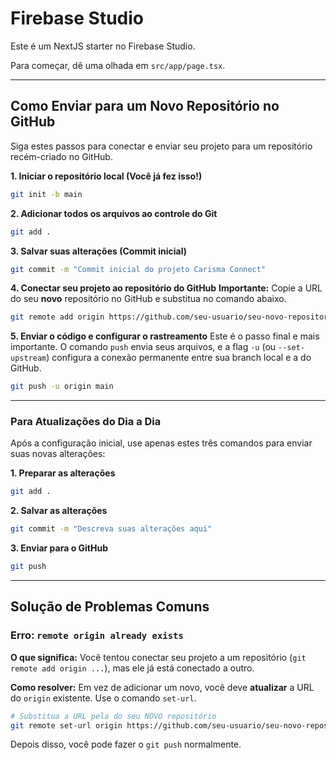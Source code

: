 # Firebase Studio

Este é um NextJS starter no Firebase Studio.

Para começar, dê uma olhada em `src/app/page.tsx`.

---

## Como Enviar para um **Novo** Repositório no GitHub

Siga estes passos para conectar e enviar seu projeto para um repositório recém-criado no GitHub.

**1. Iniciar o repositório local (Você já fez isso!)**
```bash
git init -b main
```

**2. Adicionar todos os arquivos ao controle do Git**
```bash
git add .
```

**3. Salvar suas alterações (Commit inicial)**
```bash
git commit -m "Commit inicial do projeto Carisma Connect"
```

**4. Conectar seu projeto ao repositório do GitHub**
**Importante:** Copie a URL do seu **novo** repositório no GitHub e substitua no comando abaixo.
```bash
git remote add origin https://github.com/seu-usuario/seu-novo-repositorio.git
```

**5. Enviar o código e configurar o rastreamento**
Este é o passo final e mais importante. O comando `push` envia seus arquivos, e a flag `-u` (ou `--set-upstream`) configura a conexão permanente entre sua branch local e a do GitHub.
```bash
git push -u origin main
```

---
### Para Atualizações do Dia a Dia

Após a configuração inicial, use apenas estes três comandos para enviar suas novas alterações:

**1. Preparar as alterações**
```bash
git add .
```

**2. Salvar as alterações**
```bash
git commit -m "Descreva suas alterações aqui"
```

**3. Enviar para o GitHub**
```bash
git push
```

---

## Solução de Problemas Comuns

### Erro: `remote origin already exists`

**O que significa:** Você tentou conectar seu projeto a um repositório (`git remote add origin ...`), mas ele já está conectado a outro.

**Como resolver:** Em vez de adicionar um novo, você deve **atualizar** a URL do `origin` existente. Use o comando `set-url`.

```bash
# Substitua a URL pela do seu NOVO repositório
git remote set-url origin https://github.com/seu-usuario/seu-novo-repositorio.git
```
Depois disso, você pode fazer o `git push` normalmente.
